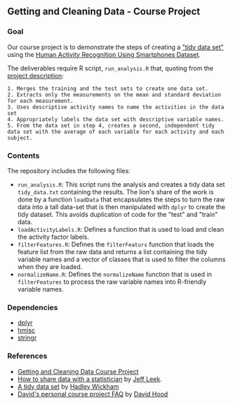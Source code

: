 ## Getting and Cleaning Data - Course Project

### Goal

Our course project is to demonstrate the steps of creating a ["tidy data set"][tidy-data] using the [Human Activity Recognition Using Smartphones Dataset][har-dataset]. 

[har-dataset]: https://d396qusza40orc.cloudfront.net/getdata%2Fprojectfiles%2FUCI%20HAR%20Dataset.zip "Human Activity Recognition Using Smartphones Dataset"
[tidy-data]: http://vita.had.co.nz/papers/tidy-data.pdf "A Tidy Data Set"

The deliverables require R script, `run_analysis.R` that, quoting from the [project description][course-project]:

    1. Merges the training and the test sets to create one data set.
    2. Extracts only the measurements on the mean and standard deviation for each measurement. 
    3. Uses descriptive activity names to name the activities in the data set
    4. Appropriately labels the data set with descriptive variable names. 
    5. From the data set in step 4, creates a second, independent tidy data set with the average of each variable for each activity and each subject.

[course-project]: https://class.coursera.org/getdata-014/human_grading/view/courses/973501/assessments/3/submissions

### Contents

The repository includes the following files:

* `run_analysis.R`: This script runs the analysis and creates a tidy data set `tidy_data.txt` containing the results. The lion's share of the work is done by a function `loadData` that encapsulates the steps to turn the raw data into a tall data-set that is then manipulated with `dplyr` to create the tidy dataset. This avoids duplication of code for the "test" and "train" data. 
* `loadActivityLabels.R`: Defines a function that is used to load and clean the activity factor labels.
* `filterFeatures.R`: Defines the `filterFeaturs` function that loads the feature list from the raw data and returns a list containing the tidy variable names and a vector of classes that is used to filter the columns when they are loaded. 
* `normalizeName.R`: Defines the `normalizeName` function that is used in `filterFeatures` to process the raw variable names into R-friendly variable names.

### Dependencies

* [dplyr][]
* [hmisc][]
* [stringr][]

[dplyr]: http://cran.r-project.org/web/packages/dplyr/index.html      (`dplyr`)
[hmisc]: http://cran.r-project.org/web/packages/Hmisc/index.html      (`Hmisc`)
[stringr]: http://cran.r-project.org/web/packages/stringr/index.html  (`stringr`)

### References

* [Getting and Cleaning Data Course Project][course-project]
* [How to share data with a statistician](https://github.com/jtleek/datasharing/blob/master/README.md) by [Jeff Leek](http://jtleek.com).
* [A tidy data set][tidy-data] by [Hadley Wickham](http://had.co.nz/)
* [David's personal course project FAQ](https://class.coursera.org/getdata-014/forum/thread?thread_id=30) by [David Hood](https://class.coursera.org/getdata-014/forum/profile?user_id=134866)


